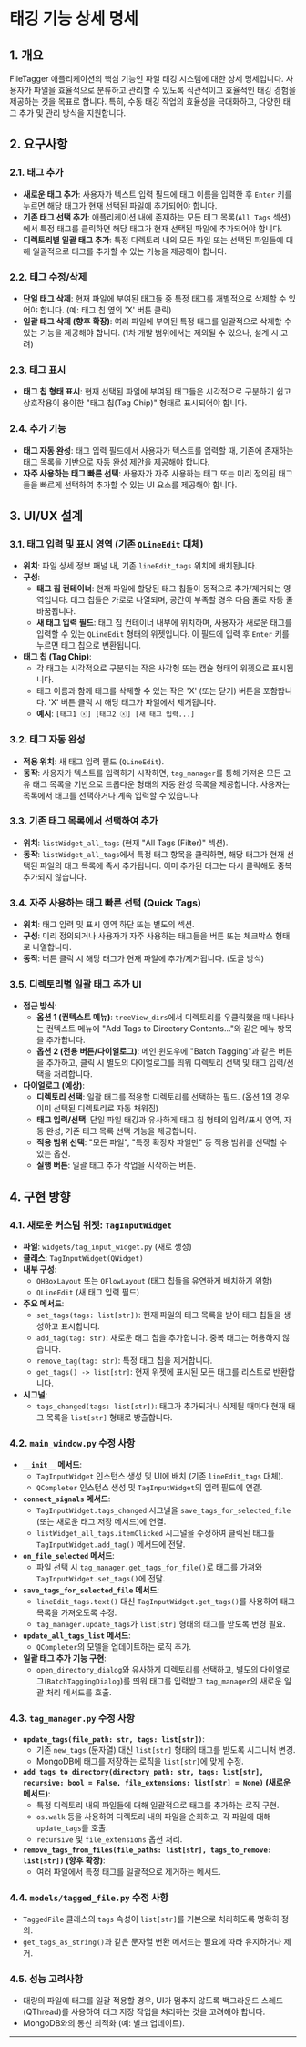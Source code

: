 # 태깅 기능 상세 명세

## 1. 개요
FileTagger 애플리케이션의 핵심 기능인 파일 태깅 시스템에 대한 상세 명세입니다. 사용자가 파일을 효율적으로 분류하고 관리할 수 있도록 직관적이고 효율적인 태깅 경험을 제공하는 것을 목표로 합니다. 특히, 수동 태깅 작업의 효율성을 극대화하고, 다양한 태그 추가 및 관리 방식을 지원합니다.

## 2. 요구사항

### 2.1. 태그 추가
- **새로운 태그 추가**: 사용자가 텍스트 입력 필드에 태그 이름을 입력한 후 `Enter` 키를 누르면 해당 태그가 현재 선택된 파일에 추가되어야 합니다.
- **기존 태그 선택 추가**: 애플리케이션 내에 존재하는 모든 태그 목록(`All Tags` 섹션)에서 특정 태그를 클릭하면 해당 태그가 현재 선택된 파일에 추가되어야 합니다.
- **디렉토리별 일괄 태그 추가**: 특정 디렉토리 내의 모든 파일 또는 선택된 파일들에 대해 일괄적으로 태그를 추가할 수 있는 기능을 제공해야 합니다.

### 2.2. 태그 수정/삭제
- **단일 태그 삭제**: 현재 파일에 부여된 태그들 중 특정 태그를 개별적으로 삭제할 수 있어야 합니다. (예: 태그 칩 옆의 'X' 버튼 클릭)
- **일괄 태그 삭제 (향후 확장)**: 여러 파일에 부여된 특정 태그를 일괄적으로 삭제할 수 있는 기능을 제공해야 합니다. (1차 개발 범위에서는 제외될 수 있으나, 설계 시 고려)

### 2.3. 태그 표시
- **태그 칩 형태 표시**: 현재 선택된 파일에 부여된 태그들은 시각적으로 구분하기 쉽고 상호작용이 용이한 "태그 칩(Tag Chip)" 형태로 표시되어야 합니다.

### 2.4. 추가 기능
- **태그 자동 완성**: 태그 입력 필드에서 사용자가 텍스트를 입력할 때, 기존에 존재하는 태그 목록을 기반으로 자동 완성 제안을 제공해야 합니다.
- **자주 사용하는 태그 빠른 선택**: 사용자가 자주 사용하는 태그 또는 미리 정의된 태그들을 빠르게 선택하여 추가할 수 있는 UI 요소를 제공해야 합니다.

## 3. UI/UX 설계

### 3.1. 태그 입력 및 표시 영역 (기존 `QLineEdit` 대체)
- **위치**: 파일 상세 정보 패널 내, 기존 `lineEdit_tags` 위치에 배치됩니다.
- **구성**:
    - **태그 칩 컨테이너**: 현재 파일에 할당된 태그 칩들이 동적으로 추가/제거되는 영역입니다. 태그 칩들은 가로로 나열되며, 공간이 부족할 경우 다음 줄로 자동 줄바꿈됩니다.
    - **새 태그 입력 필드**: 태그 칩 컨테이너 내부에 위치하며, 사용자가 새로운 태그를 입력할 수 있는 `QLineEdit` 형태의 위젯입니다. 이 필드에 입력 후 `Enter` 키를 누르면 태그 칩으로 변환됩니다.
- **태그 칩 (Tag Chip)**:
    - 각 태그는 시각적으로 구분되는 작은 사각형 또는 캡슐 형태의 위젯으로 표시됩니다.
    - 태그 이름과 함께 태그를 삭제할 수 있는 작은 'X' (또는 닫기) 버튼을 포함합니다. 'X' 버튼 클릭 시 해당 태그가 파일에서 제거됩니다.
    - **예시**: `[태그1 ⓧ] [태그2 ⓧ] [새 태그 입력...]`

### 3.2. 태그 자동 완성
- **적용 위치**: 새 태그 입력 필드 (`QLineEdit`).
- **동작**: 사용자가 텍스트를 입력하기 시작하면, `tag_manager`를 통해 가져온 모든 고유 태그 목록을 기반으로 드롭다운 형태의 자동 완성 목록을 제공합니다. 사용자는 목록에서 태그를 선택하거나 계속 입력할 수 있습니다.

### 3.3. 기존 태그 목록에서 선택하여 추가
- **위치**: `listWidget_all_tags` (현재 "All Tags (Filter)" 섹션).
- **동작**: `listWidget_all_tags`에서 특정 태그 항목을 클릭하면, 해당 태그가 현재 선택된 파일의 태그 목록에 즉시 추가됩니다. 이미 추가된 태그는 다시 클릭해도 중복 추가되지 않습니다.

### 3.4. 자주 사용하는 태그 빠른 선택 (Quick Tags)
- **위치**: 태그 입력 및 표시 영역 하단 또는 별도의 섹션.
- **구성**: 미리 정의되거나 사용자가 자주 사용하는 태그들을 버튼 또는 체크박스 형태로 나열합니다.
- **동작**: 버튼 클릭 시 해당 태그가 현재 파일에 추가/제거됩니다. (토글 방식)

### 3.5. 디렉토리별 일괄 태그 추가 UI
- **접근 방식**:
    - **옵션 1 (컨텍스트 메뉴)**: `treeView_dirs`에서 디렉토리를 우클릭했을 때 나타나는 컨텍스트 메뉴에 "Add Tags to Directory Contents..."와 같은 메뉴 항목을 추가합니다.
    - **옵션 2 (전용 버튼/다이얼로그)**: 메인 윈도우에 "Batch Tagging"과 같은 버튼을 추가하고, 클릭 시 별도의 다이얼로그를 띄워 디렉토리 선택 및 태그 입력/선택을 처리합니다.
- **다이얼로그 (예상)**:
    - **디렉토리 선택**: 일괄 태그를 적용할 디렉토리를 선택하는 필드. (옵션 1의 경우 이미 선택된 디렉토리로 자동 채워짐)
    - **태그 입력/선택**: 단일 파일 태깅과 유사하게 태그 칩 형태의 입력/표시 영역, 자동 완성, 기존 태그 목록 선택 기능을 제공합니다.
    - **적용 범위 선택**: "모든 파일", "특정 확장자 파일만" 등 적용 범위를 선택할 수 있는 옵션.
    - **실행 버튼**: 일괄 태그 추가 작업을 시작하는 버튼.

## 4. 구현 방향

### 4.1. 새로운 커스텀 위젯: `TagInputWidget`
- **파일**: `widgets/tag_input_widget.py` (새로 생성)
- **클래스**: `TagInputWidget(QWidget)`
- **내부 구성**:
    - `QHBoxLayout` 또는 `QFlowLayout` (태그 칩들을 유연하게 배치하기 위함)
    - `QLineEdit` (새 태그 입력 필드)
- **주요 메서드**:
    - `set_tags(tags: list[str])`: 현재 파일의 태그 목록을 받아 태그 칩들을 생성하고 표시합니다.
    - `add_tag(tag: str)`: 새로운 태그 칩을 추가합니다. 중복 태그는 허용하지 않습니다.
    - `remove_tag(tag: str)`: 특정 태그 칩을 제거합니다.
    - `get_tags() -> list[str]`: 현재 위젯에 표시된 모든 태그를 리스트로 반환합니다.
- **시그널**:
    - `tags_changed(tags: list[str])`: 태그가 추가되거나 삭제될 때마다 현재 태그 목록을 `list[str]` 형태로 방출합니다.

### 4.2. `main_window.py` 수정 사항

- **`__init__` 메서드**:
    - `TagInputWidget` 인스턴스 생성 및 UI에 배치 (기존 `lineEdit_tags` 대체).
    - `QCompleter` 인스턴스 생성 및 `TagInputWidget`의 입력 필드에 연결.
- **`connect_signals` 메서드**:
    - `TagInputWidget.tags_changed` 시그널을 `save_tags_for_selected_file` (또는 새로운 태그 저장 메서드)에 연결.
    - `listWidget_all_tags.itemClicked` 시그널을 수정하여 클릭된 태그를 `TagInputWidget.add_tag()` 메서드에 전달.
- **`on_file_selected` 메서드**:
    - 파일 선택 시 `tag_manager.get_tags_for_file()`로 태그를 가져와 `TagInputWidget.set_tags()`에 전달.
- **`save_tags_for_selected_file` 메서드**:
    - `lineEdit_tags.text()` 대신 `TagInputWidget.get_tags()`를 사용하여 태그 목록을 가져오도록 수정.
    - `tag_manager.update_tags`가 `list[str]` 형태의 태그를 받도록 변경 필요.
- **`update_all_tags_list` 메서드**:
    - `QCompleter`의 모델을 업데이트하는 로직 추가.
- **일괄 태그 추가 기능 구현**:
    - `open_directory_dialog`와 유사하게 디렉토리를 선택하고, 별도의 다이얼로그(`BatchTaggingDialog`)를 띄워 태그를 입력받고 `tag_manager`의 새로운 일괄 처리 메서드를 호출.

### 4.3. `tag_manager.py` 수정 사항

- **`update_tags(file_path: str, tags: list[str])`**:
    - 기존 `new_tags` (문자열) 대신 `list[str]` 형태의 태그를 받도록 시그니처 변경.
    - MongoDB에 태그를 저장하는 로직을 `list[str]`에 맞게 수정.
- **`add_tags_to_directory(directory_path: str, tags: list[str], recursive: bool = False, file_extensions: list[str] = None)` (새로운 메서드)**:
    - 특정 디렉토리 내의 파일들에 대해 일괄적으로 태그를 추가하는 로직 구현.
    - `os.walk` 등을 사용하여 디렉토리 내의 파일을 순회하고, 각 파일에 대해 `update_tags`를 호출.
    - `recursive` 및 `file_extensions` 옵션 처리.
- **`remove_tags_from_files(file_paths: list[str], tags_to_remove: list[str])` (향후 확장)**:
    - 여러 파일에서 특정 태그를 일괄적으로 제거하는 메서드.

### 4.4. `models/tagged_file.py` 수정 사항

- `TaggedFile` 클래스의 `tags` 속성이 `list[str]`를 기본으로 처리하도록 명확히 정의.
- `get_tags_as_string()`과 같은 문자열 변환 메서드는 필요에 따라 유지하거나 제거.

### 4.5. 성능 고려사항
- 대량의 파일에 태그를 일괄 적용할 경우, UI가 멈추지 않도록 백그라운드 스레드(QThread)를 사용하여 태그 저장 작업을 처리하는 것을 고려해야 합니다.
- MongoDB와의 통신 최적화 (예: 벌크 업데이트).

---
